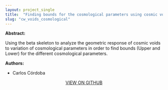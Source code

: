 ```yaml
---
layout: project_single
title:  "Finding bounds for the cosmological parameters using cosmic voids"
slug: "cw_voids_cosmological"
---
```

**Abstract:**

Using the beta skeleton to analyze the geometric response of cosmic voids to variation of cosmological parameters in order to find bounds (Upper and Lower) for the different cosmological parameters.

**Authors:**

* Carlos Córdoba

<center>
  <a href="https://github.com/CharlesCo12/VoidPaper">VIEW ON GITHUB</a>
</center>
